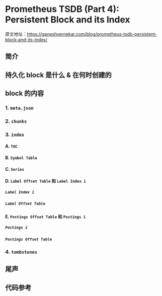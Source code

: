 # Prometheus TSDB (Part 4): Persistent Block and its Index

原文地址：https://ganeshvernekar.com/blog/prometheus-tsdb-persistent-block-and-its-index/

## 简介

## 持久化 block 是什么 & 在何时创建的


## block 的内容


### 1. `meta.json`

### 2. `chunks`

### 3. `index`

#### A. `TOC`

#### B. `Symbol Table`

#### C. `Series`

#### D. `Label Offset Table` 和 `Label Index i`

##### `Label Index i`


##### `Label Offset Table`

#### E. `Postings Offset Table` 和 `Postings i`

##### `Postings i`

##### `Postings Offset Table`


### 4. `tombstones`

## 尾声


## 代码参考
